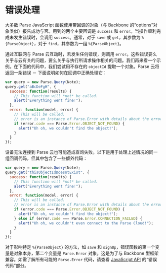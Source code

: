 # 错误处理

大多数 Parse JavaScript 函数使用带回调的对象（与 Backbone 的&ldquo;options&rdquo;对象类似）报告成功与否。用到的两个主要回调是 `success` 和 `error`。当操作顺利完成未发生错误时，会调用 `success`。通常，对于 `save` 或 `get`，其参数为 `%{ParseObject}`，对于 `find`，其参数为一组 `%{ParseObject}`。

通过互联网与 Parse 云互动时，若发生任何错误，则调用 `error`。这些错误要么关乎与云有关的问题，要么关乎与执行所请求操作相关的问题。我们再来看一个示例。在下面的代码中，我们尝试用不存在的 `objectId` 提取一个对象。Parse 云将返回一条错误 － 下面说明如何在回调中正确处理它：

```js
var query = new Parse.Query(Note);
query.get("aBcDeFgH", {
  success: function(results) {
    // This function will *not* be called.
    alert("Everything went fine!");
  },
  error: function(model, error) {
    // This will be called.
    // error is an instance of Parse.Error with details about the error.
    if (error.code === Parse.Error.OBJECT_NOT_FOUND) {
      alert("Uh oh, we couldn't find the object!");
    }
  }
});
```

设备无法连接到 Parse 云也可能造成查询失败。以下是用于处理上述情况的同一组回调代码，但其中包含了一些额外代码：

```js
var query = new Parse.Query(Note);
query.get("thisObjectIdDoesntExist", {
  success: function(results) {
    // This function will *not* be called.
    alert("Everything went fine!");
  },
  error: function(model, error) {
    // This will be called.
    // error is an instance of Parse.Error with details about the error.
    if (error.code === Parse.Error.OBJECT_NOT_FOUND) {
      alert("Uh oh, we couldn't find the object!");
    } else if (error.code === Parse.Error.CONNECTION_FAILED) {
      alert("Uh oh, we couldn't even connect to the Parse Cloud!");
    }
  }
});
```

对于影响特定 `%{ParseObject}` 的方法，如 `save` 和 `signUp`，错误函数的第一个变量是对象本身，第二个变量是 `Parse.Error` 对象。这是为了与 Backbone 型框架兼容。如需了解所有可能的 `Parse.Error` 代码，请查看 [JavaScript API](/docs/js) 的&ldquo;错误代码&rdquo;部分。